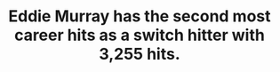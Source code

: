 ---
title:      
  - Eddie Murray has the second most career hits as a switch hitter with 3,255 hits.
secondary:
  - The most belongs to Pete Rose (4,256). No other switch hitter has at least 3,000 hits.
reference:
---